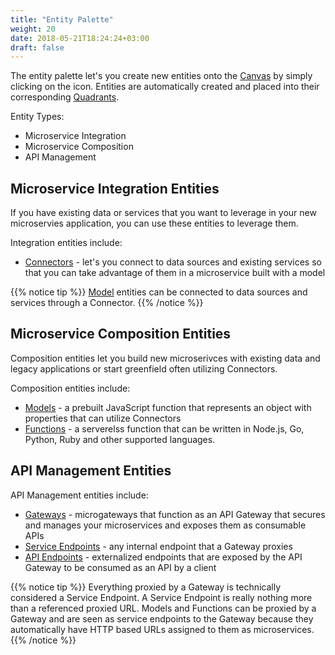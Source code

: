 ```yaml
---
title: "Entity Palette"
weight: 20
date: 2018-05-21T18:24:24+03:00
draft: false
---
```


The entity palette let's you create new entities onto the [Canvas](/user-guide/canvas) by simply clicking on the icon.  Entities are automatically created and placed into their corresponding [Quadrants](/user-guide/canvas/#quadrants).

Entity Types:

* Microservice Integration
* Microservice Composition
* API Management

## Microservice Integration Entities
If you have existing data or services that you want to leverage in your new microservies application, you can use these entities to leverage them.

Integration entities include:

* [Connectors](/user-guide/entity-palette/connectors) - let's you connect to data sources and existing services so that you can take advantage of them in a microservice built with a model

{{% notice tip %}}
[Model](/user-guide/entity-palette/models) entities can be connected to data sources and services through a Connector.
{{% /notice %}}

## Microservice Composition Entities
Composition entities let you build new microserivces with existing data and legacy applications or start greenfield often utilizing Connectors.

Composition entities include:

* [Models](/user-guide/entity-palette/models) - a prebuilt JavaScript function that represents an object with properties that can utilize Connectors
* [Functions](/user-guide/entity-palette/functions) - a serverelss function that can be written in Node.js, Go, Python, Ruby and other supported languages.

## API Management Entities

API Management entities include:

* [Gateways](/user-guide/entity-palette/gateways) - microgateways that function as an API Gateway that secures and manages your microservices and exposes them as consumable APIs
* [Service Endpoints](/user-guide/entity-palette/service-endpoints) - any internal endpoint that a Gateway proxies
* [API Endpoints](/user-guide/entity-palette/api-endpoints) - externalized endpoints that are exposed by the API Gateway to be consumed as an API by a client

{{% notice tip %}}
Everything proxied by a Gateway is technically considered a Service Endpoint.  A Service Endpoint is really nothing more than a referenced proxied URL. Models and Functions can be proxied by a Gateway and are seen as service endpoints to the Gateway because they automatically have HTTP based URLs assigned to them as microservices.
{{% /notice %}}
